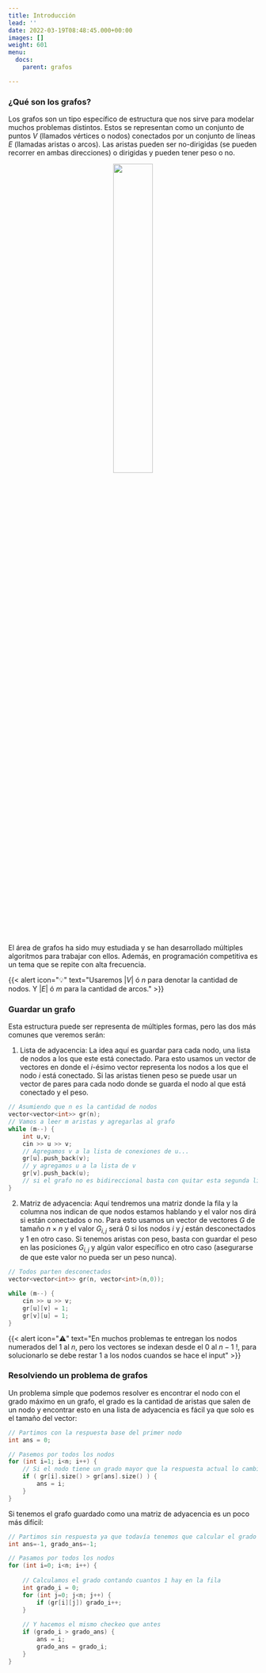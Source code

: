 ```yaml
---
title: Introducción
lead: ''
date: 2022-03-19T08:48:45.000+00:00
images: []
weight: 601
menu:
  docs:
    parent: grafos

---
```


### ¿Qué son los grafos?

Los grafos son un tipo específico de estructura que nos sirve para modelar muchos problemas distintos. Estos se representan como un conjunto de puntos $V$ (llamados vértices o nodos) conectados por un conjunto de líneas $E$ (llamadas aristas o arcos). Las aristas pueden ser no-dirigidas (se pueden recorrer en ambas direcciones) o dirigidas y pueden tener peso o no.

<center> <img class="invertible" src="../grafo.png" width="40%"/> </center>

El área de grafos ha sido muy estudiada y se han desarrollado múltiples algoritmos para trabajar con ellos. Además, en programación competitiva es un tema que se repite con alta frecuencia.

{{< alert icon="💡" text="Usaremos $|V|$ ó $n$ para denotar la cantidad de nodos. Y $|E|$ ó $m$ para la cantidad de arcos." >}}

### Guardar un grafo

Esta estructura puede ser representa de múltiples formas, pero las dos más comunes que veremos serán:

1. Lista de adyacencia: La idea aquí es guardar para cada nodo, una lista de nodos a los que este está conectado. Para esto usamos un vector de vectores en donde el $i$-ésimo vector representa los nodos a los que el nodo $i$ está conectado. Si las aristas tienen peso se puede usar un vector de pares para cada nodo donde se guarda el nodo al que está conectado y el peso.

```c++
// Asumiendo que n es la cantidad de nodos
vector<vector<int>> gr(n);
// Vamos a leer m aristas y agregarlas al grafo
while (m--) {
	int u,v;
	cin >> u >> v;
	// Agregamos v a la lista de conexiones de u...
	gr[u].push_back(v);
	// y agregamos u a la lista de v
	gr[v].push_back(u);
	// si el grafo no es bidireccional basta con quitar esta segunda línea
}
```

2. Matriz de adyacencia: Aquí tendremos una matriz donde la fila y la columna nos indican de que nodos estamos hablando y el valor nos dirá si están conectados o no. Para esto usamos un vector de vectores $G$ de tamaño $n \times n$ y el valor $G_{i,j}$ será $0$ si los nodos $i$ y $j$ están desconectados y $1$ en otro caso. Si tenemos aristas con peso, basta con guardar el peso en las posiciones $G_{i,j}$ y algún valor específico en otro caso (asegurarse de que este valor no pueda ser un peso nunca).

```c++
// Todos parten desconectados
vector<vector<int>> gr(n, vector<int>(n,0));

while (m--) {
	cin >> u >> v;
	gr[u][v] = 1;
	gr[v][u] = 1;
}
```

{{< alert icon="⚠️" text="En muchos problemas te entregan los nodos numerados del $1$ al $n$, pero los vectores se indexan desde el $0$ al $n-1$ !, para solucionarlo se debe restar $1$ a los nodos cuandos se hace el input" >}}

### Resolviendo un problema de grafos

Un problema simple que podemos resolver es encontrar el nodo con el grado máximo en un grafo, el grado es la cantidad de aristas que salen de un nodo y encontrar esto en una lista de adyacencia es fácil ya que solo es el tamaño del vector:

```c++
// Partimos con la respuesta base del primer nodo
int ans = 0;

// Pasemos por todos los nodos
for (int i=1; i<n; i++) {
	// Si el nodo tiene un grado mayor que la respuesta actual lo cambiamos
	if ( gr[i].size() > gr[ans].size() ) {  
		ans = i;
	}
}
```

Si tenemos el grafo guardado como una matriz de adyacencia es un poco más difícil:

```c++
// Partimos sin respuesta ya que todavía tenemos que calcular el grado
int ans=-1, grado_ans=-1;

// Pasamos por todos los nodos
for (int i=0; i<n; i++) {
	
	// Calculamos el grado contando cuantos 1 hay en la fila
	int grado_i = 0;
	for (int j=0; j<n; j++) {
		if (gr[i][j]) grado_i++;
	}
	
	// Y hacemos el mismo checkeo que antes
	if (grado_i > grado_ans) {
		ans = i;
		grado_ans = grado_i;
	}
}
```

